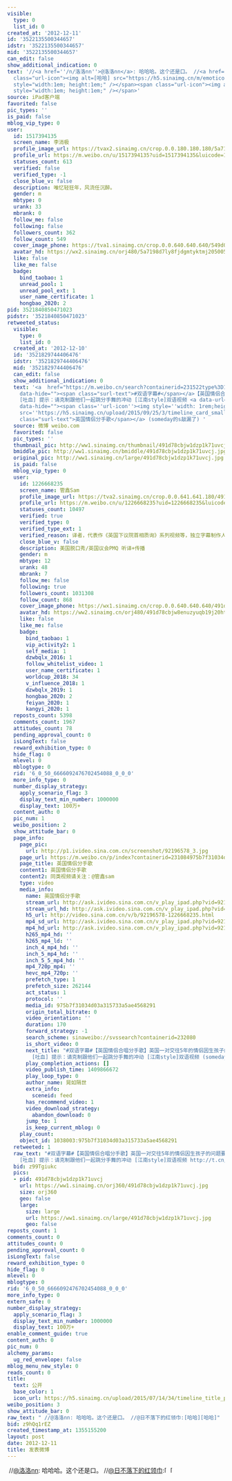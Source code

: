 ```yaml
---
visible:
  type: 0
  list_id: 0
created_at: '2012-12-11'
id: '3522135500344657'
idstr: '3522135500344657'
mid: '3522135500344657'
can_edit: false
show_additional_indication: 0
text: '//<a href=''/n/洛洛nn''>@洛洛nn</a>: 哈哈哈。这个还是口。 //<a href=''/n/日不落下的红领巾''>@日不落下的红领巾</a>:<span
  class="url-icon"><img alt=[哈哈] src="https://h5.sinaimg.cn/m/emoticon/icon/default/d_haha-0ec05e6dad.png"
  style="width:1em; height:1em;" /></span><span class="url-icon"><img alt=[哈哈] src="https://h5.sinaimg.cn/m/emoticon/icon/default/d_haha-0ec05e6dad.png"
  style="width:1em; height:1em;" /></span>'
source: iPad客户端
favorited: false
pic_types: ''
is_paid: false
mblog_vip_type: 0
user:
  id: 1517394135
  screen_name: 李消极
  profile_image_url: https://tvax2.sinaimg.cn/crop.0.0.180.180.180/5a7198d7ly8fjdgmtyktmj20500500so.jpg?KID=imgbed,tva&Expires=1606399768&ssig=C9A643v00r
  profile_url: https://m.weibo.cn/u/1517394135?uid=1517394135&luicode=10000011&lfid=2304131517394135_-_WEIBO_SECOND_PROFILE_WEIBO
  statuses_count: 613
  verified: false
  verified_type: -1
  close_blue_v: false
  description: 唯忆轻狂年，风流任沉醉。
  gender: m
  mbtype: 0
  urank: 33
  mbrank: 0
  follow_me: false
  following: false
  followers_count: 362
  follow_count: 549
  cover_image_phone: https://tva1.sinaimg.cn/crop.0.0.640.640.640/549d0121tw1egm1kjly3jj20hs0hsq4f.jpg
  avatar_hd: https://wx2.sinaimg.cn/orj480/5a7198d7ly8fjdgmtyktmj20500500so.jpg
  like: false
  like_me: false
  badge:
    bind_taobao: 1
    unread_pool: 1
    unread_pool_ext: 1
    user_name_certificate: 1
    hongbao_2020: 2
pid: 3521840850471023
pidstr: '3521840850471023'
retweeted_status:
  visible:
    type: 0
    list_id: 0
  created_at: '2012-12-10'
  id: '3521829744406476'
  idstr: '3521829744406476'
  mid: '3521829744406476'
  can_edit: false
  show_additional_indication: 0
  text: '<a  href="https://m.weibo.cn/search?containerid=231522type%3D1%26t%3D10%26q%3D%23%E5%8F%8C%E8%AF%AD%E5%AD%97%E5%B9%95%23&isnewpage=1&luicode=10000011&lfid=2304131517394135_-_WEIBO_SECOND_PROFILE_WEIBO"
    data-hide=""><span class="surl-text">#双语字幕#</span></a>【英国情侣合唱分手歌】英国一对交往5年的情侣因生孩子的问题要分手，两人决定合唱一首分手歌纪念逝去的感情，发布视频也省去一个个跟亲友解释的麻烦，希望他们能体谅这个决定...
    [吐血] 提示：请克制跟他们一起跳分手舞的冲动 [江南style]双语视频 <a data-url="http://t.cn/zj6p81v" href="https://m.weibo.cn/p/index?containerid=231084975b7f31034d03a315733a5ae4568291&url_type=39&object_type=video&pos=1&luicode=10000011&lfid=2304131517394135_-_WEIBO_SECOND_PROFILE_WEIBO"
    data-hide=""><span class=''url-icon''><img style=''width: 1rem;height: 1rem''
    src=''https://h5.sinaimg.cn/upload/2015/09/25/3/timeline_card_small_video_default.png''></span><span
    class="surl-text">英国情侣分手歌</span></a> (someday的s敲漏了) '
  source: 微博 weibo.com
  favorited: false
  pic_types: ''
  thumbnail_pic: http://ww1.sinaimg.cn/thumbnail/491d78cbjw1dzp1k71uvcj.jpg
  bmiddle_pic: http://ww1.sinaimg.cn/bmiddle/491d78cbjw1dzp1k71uvcj.jpg
  original_pic: http://ww1.sinaimg.cn/large/491d78cbjw1dzp1k71uvcj.jpg
  is_paid: false
  mblog_vip_type: 0
  user:
    id: 1226668235
    screen_name: 管鑫Sam
    profile_image_url: https://tva2.sinaimg.cn/crop.0.0.641.641.180/491d78cbjw8enuzyuqb19j20ht0htaat.jpg?KID=imgbed,tva&Expires=1606399768&ssig=DzJ%2BSc9GV6
    profile_url: https://m.weibo.cn/u/1226668235?uid=1226668235&luicode=10000011&lfid=2304131517394135_-_WEIBO_SECOND_PROFILE_WEIBO
    statuses_count: 10497
    verified: true
    verified_type: 0
    verified_type_ext: 1
    verified_reason: 译者，代表作《英国下议院首相质询》系列视频等，独立字幕制作人 微博签约自媒体
    close_blue_v: false
    description: 美国脱口秀/英国议会PMQ 听译+传播
    gender: m
    mbtype: 12
    urank: 48
    mbrank: 7
    follow_me: false
    following: true
    followers_count: 1031308
    follow_count: 868
    cover_image_phone: https://wx1.sinaimg.cn/crop.0.0.640.640.640/491d78cbly1fh4oa0mv2dj20yi0x67fy.jpg
    avatar_hd: https://ww2.sinaimg.cn/orj480/491d78cbjw8enuzyuqb19j20ht0htaat.jpg
    like: false
    like_me: false
    badge:
      bind_taobao: 1
      vip_activity2: 1
      self_media: 1
      dzwbqlx_2016: 1
      follow_whitelist_video: 1
      user_name_certificate: 1
      worldcup_2018: 34
      v_influence_2018: 1
      dzwbqlx_2019: 1
      hongbao_2020: 2
      feiyan_2020: 1
      kangyi_2020: 1
  reposts_count: 5398
  comments_count: 1967
  attitudes_count: 78
  pending_approval_count: 0
  isLongText: false
  reward_exhibition_type: 0
  hide_flag: 0
  mlevel: 0
  mblogtype: 0
  rid: '6_0_50_6666092476702454088_0_0_0'
  more_info_type: 0
  number_display_strategy:
    apply_scenario_flag: 3
    display_text_min_number: 1000000
    display_text: 100万+
  content_auth: 0
  pic_num: 1
  weibo_position: 2
  show_attitude_bar: 0
  page_info:
    page_pic:
      url: http://p1.ivideo.sina.com.cn/screenshot/92196578_3.jpg
    page_url: https://m.weibo.cn/p/index?containerid=231084975b7f31034d03a315733a5ae4568291&url_type=39&object_type=video&pos=2&luicode=10000011&lfid=2304131517394135_-_WEIBO_SECOND_PROFILE_WEIBO
    page_title: 英国情侣分手歌
    content1: 英国情侣分手歌
    content2: 同类视频请关注：@管鑫sam
    type: video
    media_info:
      name: 英国情侣分手歌
      stream_url: http://ask.ivideo.sina.com.cn/v_play_ipad.php?vid=92196624&tags=weibocard
      stream_url_hd: http://ask.ivideo.sina.com.cn/v_play_ipad.php?vid=92196624&tags=weibocard
      h5_url: http://video.sina.com.cn/v/b/92196578-1226668235.html
      mp4_sd_url: http://ask.ivideo.sina.com.cn/v_play_ipad.php?vid=92196624&tags=weibocard
      mp4_hd_url: http://ask.ivideo.sina.com.cn/v_play_ipad.php?vid=92196624&tags=weibocard
      h265_mp4_hd: ''
      h265_mp4_ld: ''
      inch_4_mp4_hd: ''
      inch_5_mp4_hd: ''
      inch_5_5_mp4_hd: ''
      mp4_720p_mp4: ''
      hevc_mp4_720p: ''
      prefetch_type: 1
      prefetch_size: 262144
      act_status: 1
      protocol: ''
      media_id: 975b7f31034d03a315733a5ae4568291
      origin_total_bitrate: 0
      video_orientation: ''
      duration: 170
      forward_strategy: -1
      search_scheme: sinaweibo://svssearch?containerid=232080
      is_short_video: 0
      next_title: "#双语字幕#【英国情侣合唱分手歌】英国一对交往5年的情侣因生孩子的问题要分手，两人决定合唱一首分手歌纪念逝去的感情，发布视频也省去一个个跟亲友解释的麻烦，希望他们能体谅这个决定...
        [吐血] 提示：请克制跟他们一起跳分手舞的冲动 [江南style]双语视频 (someday的s敲漏了) ​​​"
      play_completion_actions: []
      video_publish_time: 1409866672
      play_loop_type: 0
      author_name: 晃如隔世
      extra_info:
        sceneid: feed
      has_recommend_video: 1
      video_download_strategy:
        abandon_download: 0
      jump_to: 1
      is_keep_current_mblog: 0
    play_count:
    object_id: 1038003:975b7f31034d03a315733a5ae4568291
  retweeted: 1
  raw_text: "#双语字幕#【英国情侣合唱分手歌】英国一对交往5年的情侣因生孩子的问题要分手，两人决定合唱一首分手歌纪念逝去的感情，发布视频也省去一个个跟亲友解释的麻烦，希望他们能体谅这个决定...
    [吐血] 提示：请克制跟他们一起跳分手舞的冲动 [江南style]双语视频 http://t.cn/zj6p81v (someday的s敲漏了) ​​​"
  bid: z99Tgiukc
  pics:
  - pid: 491d78cbjw1dzp1k71uvcj
    url: https://ww1.sinaimg.cn/orj360/491d78cbjw1dzp1k71uvcj.jpg
    size: orj360
    geo: false
    large:
      size: large
      url: https://ww1.sinaimg.cn/large/491d78cbjw1dzp1k71uvcj.jpg
      geo: false
reposts_count: 1
comments_count: 0
attitudes_count: 0
pending_approval_count: 0
isLongText: false
reward_exhibition_type: 0
hide_flag: 0
mlevel: 0
mblogtype: 0
rid: '6_0_50_6666092476702454088_0_0_0'
more_info_type: 0
extern_safe: 0
number_display_strategy:
  apply_scenario_flag: 3
  display_text_min_number: 1000000
  display_text: 100万+
enable_comment_guide: true
content_auth: 0
pic_num: 0
alchemy_params:
  ug_red_envelope: false
mblog_menu_new_style: 0
reads_count: 0
title:
  text: 公开
  base_color: 1
  icon_url: https://h5.sinaimg.cn/upload/2015/07/14/34/timeline_title_public_default.png
weibo_position: 3
show_attitude_bar: 0
raw_text: " //@洛洛nn: 哈哈哈。这个还是口。 //@日不落下的红领巾:[哈哈][哈哈]"
bid: z9hQq1rEZ
created_timestamp_at: 1355155200
layout: post
date: 2012-12-11
title: 发表微博
---
```


![]()
//<a href='/n/洛洛nn'>@洛洛nn</a>: 哈哈哈。这个还是口。 //<a href='/n/日不落下的红领巾'>@日不落下的红领巾</a>:<span class="url-icon"><img alt=[哈哈] src="https://h5.sinaimg.cn/m/emoticon/icon/default/d_haha-0ec05e6dad.png" style="width:1em; height:1em;" /></span><span class="url-icon"><img alt=[哈哈] src="https://h5.sinaimg.cn/m/emoticon/icon/default/d_haha-0ec05e6dad.png" style="width:1em; height:1em;" /></span>
